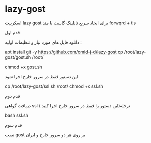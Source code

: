 # lazy-gost
اسکریپت lazy gost برای ایجاد سریع تانلینگ گاست با متد forwqrd + tls

قدم اول

دانلود فایل های مورد نیاز و تنظیمات اولیه :

apt install git -y
https://github.com/omid-j-d/lazy-gost
cp /root/lazy-gost/gost.sh /root/

chmod +x gost.sh


این دستور فقط در سرور خارج اجرا شود 

cp /root/lazy-gost/ssl.sh /root/
chmod +x ssl.sh


قدم دوم

دریافت گواهی ssl ( این دستور را فقط در سرور خارج اجرا کنید)نرحله 

bash ssl.sh

قدم سوم 

نصب gost بر روی هر دو سرور خارج و ایران




